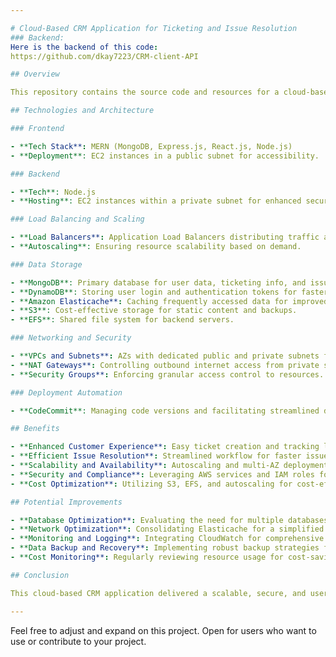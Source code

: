 ```yaml
---

# Cloud-Based CRM Application for Ticketing and Issue Resolution
### Backend:
Here is the backend of this code:
https://github.com/dkay7223/CRM-client-API

## Overview

This repository contains the source code and resources for a cloud-based Customer Relationship Management (CRM) application developed to streamline issue resolution and customer support. Leveraging Amazon Web Services (AWS), the application enables users to create tickets, report issues, and track their resolution efficiently.

## Technologies and Architecture

### Frontend

- **Tech Stack**: MERN (MongoDB, Express.js, React.js, Node.js)
- **Deployment**: EC2 instances in a public subnet for accessibility.

### Backend

- **Tech**: Node.js
- **Hosting**: EC2 instances within a private subnet for enhanced security.

### Load Balancing and Scaling

- **Load Balancers**: Application Load Balancers distributing traffic across Availability Zones (AZs) for high availability.
- **Autoscaling**: Ensuring resource scalability based on demand.

### Data Storage

- **MongoDB**: Primary database for user data, ticketing info, and issue details.
- **DynamoDB**: Storing user login and authentication tokens for faster access.
- **Amazon Elasticache**: Caching frequently accessed data for improved performance.
- **S3**: Cost-effective storage for static content and backups.
- **EFS**: Shared file system for backend servers.

### Networking and Security

- **VPCs and Subnets**: AZs with dedicated public and private subnets for segregation and security.
- **NAT Gateways**: Controlling outbound internet access from private subnets.
- **Security Groups**: Enforcing granular access control to resources.

### Deployment Automation

- **CodeCommit**: Managing code versions and facilitating streamlined deployments.

## Benefits

- **Enhanced Customer Experience**: Easy ticket creation and tracking leading to improved service.
- **Efficient Issue Resolution**: Streamlined workflow for faster issue resolution.
- **Scalability and Availability**: Autoscaling and multi-AZ deployment ensure reliability.
- **Security and Compliance**: Leveraging AWS services and IAM roles for a secure environment.
- **Cost Optimization**: Utilizing S3, EFS, and autoscaling for cost-effective operations.

## Potential Improvements

- **Database Optimization**: Evaluating the need for multiple databases for better data consistency.
- **Network Optimization**: Consolidating Elasticache for a simplified network topology.
- **Monitoring and Logging**: Integrating CloudWatch for comprehensive performance monitoring.
- **Data Backup and Recovery**: Implementing robust backup strategies for all application data.
- **Cost Monitoring**: Regularly reviewing resource usage for cost-saving opportunities.

## Conclusion

This cloud-based CRM application delivered a scalable, secure, and user-friendly platform for issue management and customer support. Leveraging AWS services, the project achieved high availability, performance, and cost-efficiency. Further optimization opportunities exist in database management, network simplification, monitoring, and cost management.

---
```


Feel free to adjust and expand on this project. Open for users who want to use or contribute to your project.
